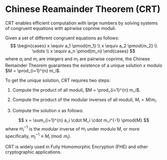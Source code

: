# Chinese Reamainder Theorem (CRT)

CRT enables efficient computation with large numbers by solving systems of congruent equations with apirwise coprime moduli.

Given a set of different congruent equations as follows:
$$
\begin{cases}
x \equiv a_1 \pmod{m_1} \\
x \equiv a_2 \pmod{m_2} \\
\vdots \\
x \equiv a_n \pmod{m_n}
\end{cases}
$$
where $a_i$ and $m_i$ are integers and $m_i$ are pairwise coprime, the Chinese Remainder Theorem guarantees the existence of a unique solution $x$ modulo $M = \prod_{i=1}^{n} m_i$.

To get the unique solution, CRT requires two steps:

1. Compute the product of all moduli, $M = \prod_{i=1}^{n} m_i$.

2. Compute the product of the modular inverses of all moduli, $M_i = M / m_i$.

3. Compute the solution $x$ as follows:

$$
x = \sum_{i=1}^{n} a_i \cdot M_i \cdot m_i^{-1} \pmod{M}
$$
where $m_i^{-1}$ is the modular inverse of $m_i$ under modulo $M$, or more specifically, $m_i^{-1} \equiv M_i \pmod{m_i}$.

CRT is widely used in Fully Homomorphic Encryption (FHE) and other cryptographic applications.

